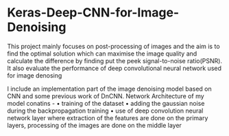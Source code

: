 # Keras-Deep-CNN-for-Image-Denoising
This project mainly focuses on post-processing of images and the aim is to find the optimal solution which can maximise the image quality and calculate the difference by finding put the peek signal-to-noise ratio(PSNR). It also evaluate the performance of deep convolutional neural network used for image denosing

I include an implementation part of the image denoising model based on CNN and some previous work of DnCNN. Network Architecture of my model conatins -
• training of the dataset
• adding the gaussian noise during the backpropagation training
• use of deep convolution neural network layer where extraction of the features are done on the primary layers, processing of the images are done on the
  middle layer

